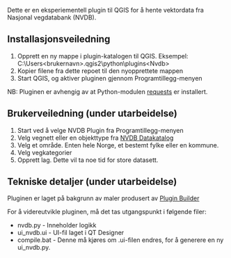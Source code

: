 Dette er en eksperiementell plugin til QGIS for å hente vektordata fra Nasjonal vegdatabank (NVDB).

## Installasjonsveiledning

1. Opprett en ny mappe i plugin-katalogen til QGIS. Eksempel: C:\Users\<brukernavn>\.qgis2\python\plugins\<Nvdb>
2. Kopier filene fra dette repoet til den nyopprettete mappen
3. Start QGIS, og aktiver pluginen gjennom Programtillegg-menyen


NB: Pluginen er avhengig av at Python-modulen [requests](http://docs.python-requests.org/en/latest/) er installert. 

## Brukerveiledning (under utarbeidelse)

1. Start ved å velge NVDB Plugin fra Programtillegg-menyen
2. Velg vegnett eller en objekttype fra [NVDB Datakatalog](http://labs.vegdata.no/nvdb-datakatalog/)
3. Velg et område. Enten hele Norge, et bestemt fylke eller en kommune.
4. Velg vegkategorier
5. Opprett lag. Dette vil ta noe tid for store datasett.


## Tekniske detaljer (under utarbeidelse)

Pluginen er laget på bakgrunn av maler produsert av [Plugin Builder](http://plugins.qgis.org/plugins/pluginbuilder/)

For å videreutvikle pluginen, må det tas utgangspunkt i følgende filer: 

* nvdb.py - Inneholder logikk
* ui_nvdb.ui - UI-fil laget i QT Designer
* compile.bat - Denne må kjøres om .ui-filen endres, for å generere en ny ui_nvdb.py. 

    
    
